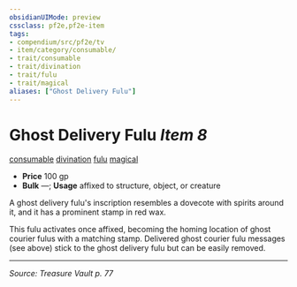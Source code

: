 ```yaml
---
obsidianUIMode: preview
cssclass: pf2e,pf2e-item
tags:
- compendium/src/pf2e/tv
- item/category/consumable/
- trait/consumable
- trait/divination
- trait/fulu
- trait/magical
aliases: ["Ghost Delivery Fulu"]
---
```

# Ghost Delivery Fulu *Item 8*  
[consumable](consumable.md "Consumable Item Trait")  [divination](divination.md "Divination School Trait")  [fulu](fulu-som.md "Fulu Item Trait")  [magical](magical.md "Magical Item Trait")  

- **Price** 100 gp
- **Bulk** —; **Usage** affixed to structure, object, or creature

A ghost delivery fulu's inscription resembles a dovecote with spirits around it, and it has a prominent stamp in red wax.

This fulu activates once affixed, becoming the homing location of ghost courier fulus with a matching stamp. Delivered ghost courier fulu messages (see above) stick to the ghost delivery fulu but can be easily removed.


---
*Source: Treasure Vault p. 77*